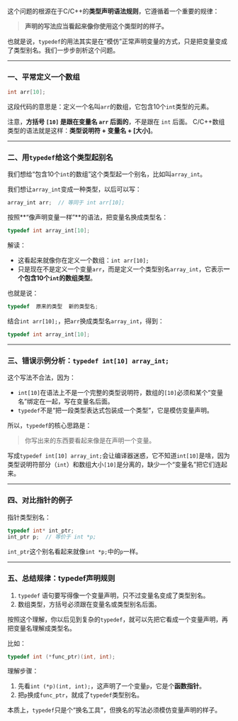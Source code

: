 这个问题的根源在于C/C++的**类型声明语法规则**，它遵循着一个重要的规律：

>   **声明的写法应当看起来像你使用这个类型时的样子。**

也就是说，`typedef`的用法其实是在“模仿”正常声明变量的方式，只是把变量变成了类型别名。我们一步步剖析这个问题。

------

### 一、平常定义一个数组

```cpp
int arr[10];
```

这段代码的意思是：定义一个名叫`arr`的数组，它包含10个`int`类型的元素。

注意，**方括号 `[10]` 是跟在变量名 `arr` 后面的**，不是跟在 `int` 后面。
 C/C++数组类型的语法就是这样：**类型说明符 + 变量名 + [大小]**。

------

### 二、用`typedef`给这个类型起别名

我们想给“包含10个`int`的数组”这个类型起一个别名，比如叫`array_int`。

我们想让`array_int`变成一种类型，以后可以写：

```cpp
array_int arr;  // 等同于 int arr[10];
```

按照**“像声明变量一样”**的语法，把变量名换成类型名：

```cpp
typedef int array_int[10];
```

解读：

-   这看起来就像你在定义一个数组：`int arr[10];`
-   只是现在不是定义一个变量`arr`，而是定义一个类型别名`array_int`，它表示**一个包含10个`int`的数组类型**。

也就是说：

```cpp
typedef  原来的类型  新的类型名;
```

结合`int arr[10];`，把`arr`换成类型名`array_int`，得到：

```cpp
typedef int array_int[10];
```

------

### 三、错误示例分析：`typedef int[10] array_int;`

这个写法不合法，因为：

-   `int[10]`在语法上不是一个完整的类型说明符，数组的`[10]`必须和某个“变量名”绑定在一起，写在变量名后面。
-   `typedef`不是“把一段类型表达式包装成一个类型”，它是模仿变量声明。

所以，`typedef`的核心思路是：

>   你写出来的东西要看起来像是在声明一个变量。

写成`typedef int[10] array_int;`会让编译器迷惑，它不知道`int[10]`是啥，因为类型说明符部分（`int`）和数组大小`[10]`是分离的，缺少一个“变量名”把它们连起来。

------

### 四、对比指针的例子

指针类型别名：

```cpp
typedef int* int_ptr;
int_ptr p;  // 等价于 int *p;
```

`int_ptr`这个别名看起来就像`int *p;`中的`p`一样。

------

### 五、总结规律：**typedef声明规则**

1.  `typedef` 语句要写得像一个变量声明，只不过变量名变成了类型别名。
2.  数组类型，方括号必须跟在变量名或类型别名后面。

按照这个理解，你以后见到复杂的`typedef`，就可以先把它看成一个变量声明，再把变量名理解成类型名。

比如：

```cpp
typedef int (*func_ptr)(int, int);
```

理解步骤：

1.  先看`int (*p)(int, int);`，这声明了一个变量`p`，它是个**函数指针**。
2.  把`p`换成`func_ptr`，就成了`typedef`类型别名。

本质上，`typedef`只是个“换名工具”，但换名的写法必须模仿变量声明的样子。